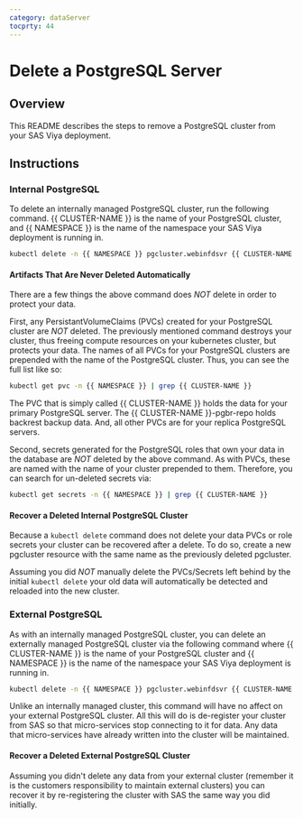```yaml
---
category: dataServer
tocprty: 44
---
```


# Delete a PostgreSQL Server

## Overview

This README describes the steps to remove a PostgreSQL cluster from your
SAS Viya deployment.

## Instructions

### Internal PostgreSQL

To delete an internally managed PostgreSQL cluster, run the following command.
{{ CLUSTER-NAME }} is the name of your PostgreSQL cluster, and {{ NAMESPACE }} is
the name of the namespace your SAS Viya deployment is running in.

```bash
kubectl delete -n {{ NAMESPACE }} pgcluster.webinfdsvr {{ CLUSTER-NAME }}
```

#### Artifacts That Are Never Deleted Automatically

There are a few things the above command does *NOT* delete in order to protect
your data.

First, any PersistantVolumeClaims (PVCs) created for your PostgreSQL cluster
are *NOT* deleted. The previously mentioned command destroys your cluster, thus
freeing compute resources on your kubernetes cluster, but protects your data.
The names of all PVCs for your PostgreSQL clusters are prepended with the name
of the PostgreSQL cluster. Thus, you can see the full list like so:

```bash
kubectl get pvc -n {{ NAMESPACE }} | grep {{ CLUSTER-NAME }}
```

The PVC that is simply called {{ CLUSTER-NAME }} holds the data for your primary
PostgreSQL server. The {{ CLUSTER-NAME }}-pgbr-repo holds backrest backup data.
And, all other PVCs are for your replica PostgreSQL servers.

Second, secrets generated for the PostgreSQL roles that own your data in the
database are *NOT* deleted by the above command. As with PVCs, these are named
with the name of your cluster prepended to them. Therefore, you can search for
un-deleted secrets via:

```bash
kubectl get secrets -n {{ NAMESPACE }} | grep {{ CLUSTER-NAME }}
```

#### Recover a Deleted Internal PostgreSQL Cluster

Because a `kubectl delete` command does not delete your data PVCs or role
secrets your cluster can be recovered after a delete. To do so, create a new
pgcluster resource with the same name as the previously deleted pgcluster.

Assuming you did *NOT* manually delete the PVCs/Secrets left behind by the
initial `kubectl delete` your old data will automatically be detected and
reloaded into the new cluster.

### External PostgreSQL

As with an internally managed PostgreSQL cluster, you can delete an externally
managed PostgreSQL cluster via the following command where {{ CLUSTER-NAME }}
is the name of your PostgreSQL cluster and {{ NAMESPACE }} is the name of the
namespace your SAS Viya deployment is running in.

```bash
kubectl delete -n {{ NAMESPACE }} pgcluster.webinfdsvr {{ CLUSTER-NAME }}
```

Unlike an internally managed cluster, this command will have no affect on your
external PostgreSQL cluster. All this will do is de-register your cluster
from SAS so that micro-services stop connecting to it for data. Any data that
micro-services have already written into the cluster will be maintained.

#### Recover a Deleted External PostgreSQL Cluster

Assuming you didn't delete any data from your external cluster (remember it
is the customers responsibility to maintain external clusters) you can recover
it by re-registering the cluster with SAS the same way you did initially.
